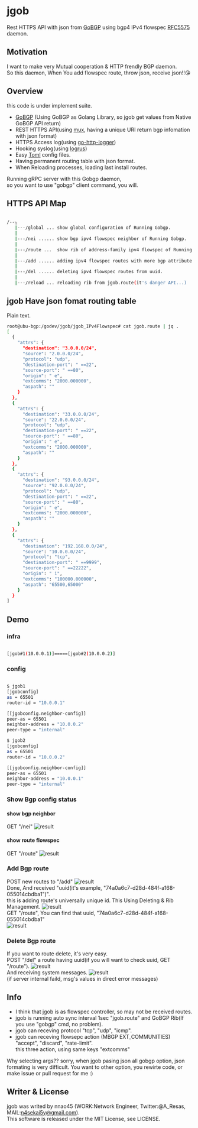 # jgob
Rest HTTPS API with json from [GoBGP](https://github.com/osrg/gobgp) using bgp4 IPv4 flowspec [RFC5575](https://tools.ietf.org/html/rfc5575) daemon.  

## Motivation
I want to make very Mutual cooperation & HTTP frendly BGP daemon.  
So this daemon, When You add flowspec route, throw json, receive json!!:kissing_heart:

## Overview
this code is under implement suite.
- [GoBGP](https://github.com/osrg/gobgp) (Using GoBGP as Golang Library, so jgob get values from Native GoBGP API return)
- REST HTTPS API(using [mux](https://github.com/gorilla/mux), having a unique URI return bgp infomation with json format)
- HTTPS Access log(using [go-http-logger](https://github.com/ajays20078/go-http-logger))
- Hooking syslog(using [logrus](https://github.com/sirupsen/logrus))
- Easy [Toml](https://github.com/BurntSushi/toml) config files.
- Having permanent routing table with json format.
- When Reloading processes, loading last install routes.

Running gRPC server with this Gobgp daemon,  
so you want to use "gobgp" client command, you will.

## HTTPS API Map

```bash

/--┐
   |---/global ... show global configuration of Running Gobgp. 
   |
   |---/nei ...... show bgp ipv4 flowspec neighbor of Running Gobgp. 
   |
   |---/route ...  show rib of address-family ipv4 flowspec of Running Gobgp. 
   |
   |---/add ...... adding ipv4 flowspec routes with more bgp attribute.
   |
   |---/del ...... deleting ipv4 flowspec routes from uuid.
   |
   |---/reload ... reloading rib from jgob.route(it's danger API...)
```

## jgob Have json fomat routing table
Plain text.
```bash
root@ubu-bgp:/godev/jgob/jgob_IPv4Flowspec# cat jgob.route | jq .
[
  {
    "attrs": {
      "destination": "3.0.0.0/24",
      "source": "2.0.0.0/24",
      "protocol": "udp",
      "destination-port": " ==22",
      "source-port": " ==80",
      "origin": " e",
      "extcomms": "2000.000000",
      "aspath": ""
    }
  },
  {
    "attrs": {
      "destination": "33.0.0.0/24",
      "source": "22.0.0.0/24",
      "protocol": "udp",
      "destination-port": " ==22",
      "source-port": " ==80",
      "origin": " e",
      "extcomms": "2000.000000",
      "aspath": ""
    }
  },
  {
    "attrs": {
      "destination": "93.0.0.0/24",
      "source": "92.0.0.0/24",
      "protocol": "udp",
      "destination-port": " ==22",
      "source-port": " ==80",
      "origin": " e",
      "extcomms": "2000.000000",
      "aspath": ""
    }
  },
  {
    "attrs": {
      "destination": "192.168.0.0/24",
      "source": "10.0.0.0/24",
      "protocol": "tcp",
      "destination-port": " ==9999",
      "source-port": " ==22222",
      "origin": " i",
      "extcomms": "100000.000000",
      "aspath": "65500,65000"
    }
  }
]
```

## Demo
### infra
```bash

[jgob#1(10.0.0.1)]=====[jgob#2(10.0.0.2)]

```
### config
```bash

$ jgob1
[jgobconfig]
as = 65501
router-id = "10.0.0.1"

[[jgobconfig.neighbor-config]]
peer-as = 65501
neighbor-address = "10.0.0.2"
peer-type = "internal"

$ jgob2
[jgobconfig]
as = 65501
router-id = "10.0.0.2"

[[jgobconfig.neighbor-config]]
peer-as = 65501
neighbor-address = "10.0.0.1"
peer-type = "internal"

```


### Show Bgp config status
#### show bgp neighbor
GET "/nei"
![result](https://github.com/nnao45/naoGifRepo/blob/master/showneijpg.jpg)
#### show route flowspec
GET "/route"
![result](https://github.com/nnao45/naoGifRepo/blob/master/showroute.jpg)
### Add Bgp route
POST new routes to "/add"
![result](https://github.com/nnao45/naoGifRepo/blob/master/post_newroute.jpg)  
Done, And received "uuid(it's example, "74a0a6c7-d28d-484f-a168-055014cbdba1")".  
this is adding route's universally unique id. This Using Deleting & Rib Management.
![result](https://github.com/nnao45/naoGifRepo/blob/master/responsenewroute.jpg)  
GET "/route", You can find that uuid, "74a0a6c7-d28d-484f-a168-055014cbdba1"  
![result](https://github.com/nnao45/naoGifRepo/blob/master/lockroutes.jpg)
### Delete Bgp route
If you want to route delete, it's very easy.  
POST "/del" a route having uuid(if you will want to check uuid, GET "/route").
![result](https://github.com/nnao45/naoGifRepo/blob/master/delete.jpg)  
And receiving system messages.
![result](https://github.com/nnao45/naoGifRepo/blob/master/successer.jpg)  
(if server internal faild, msg's values in direct error messages)

## Info
- I think that jgob is as flowspec controller, so may not be received routes.
- jgob is running auto sync interval 1sec "jgob.route" and GoBGP Rib(If you use "gobgp" cmd, no problem).
- jgob can receving protocol "tcp", "udp", "icmp".
- jgob can receving flowsepc action (MBGP EXT_COMMUNITIES) "accept", "discard", "rate-limit".  
  this three action, using same keys "extcomms"

Why selecting args?? sorry, when jgob pasing json all gobgp option, json formating is very difficult.
You want to other option, you rewirte code, or make issue or pull request for me :)

## Writer & License
jgob was writed by nnao45 (WORK:Network Engineer, Twitter:@A_Resas, MAIL:n4sekai5y@gmail.com).  
This software is released under the MIT License, see LICENSE.
